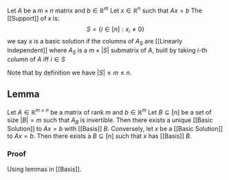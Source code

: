 Let $A$ be a $m\times n$ matrix and $b\in \mathbb{R}^{m}$
Let $x\in \mathbb{R}^{n}$ such that $Ax=b$
The [[Support]] of $x$ is:
$$
S=\{ i\in[n] : x_{i}\neq 0 \}
$$
we say $x$ is a basic solution if the columns of $A_{S}$ are [[Linearly Independent]]
where $A_{S}$ is a $m\times \lvert S \rvert$ submatrix of $A$, 
built by taking $i$-th column of $A$ iff $i\in S$

Note that by definition we have $\lvert S \rvert\leq m\leq n$.
## Lemma
Let $A\in \mathbb{R}^{m\times n}$ be a matrix of rank $m$ and $b\in \mathbb{R}^{m}$
Let $B\subseteq[n]$ be a set of size $\lvert B \rvert=m$ such that $A_{B}$ is invertible.
Then there exists a unique [[Basic Solution]] to $Ax=b$ with [[Basis]] $B$.
Conversely, let $x$ be a [[Basic Solution]] to $Ax=b$.
Then there exists a $B\subseteq[n]$ such that $x$ has [[Basis]] $B$.
### Proof
Using lemmas in [[Basis]].
